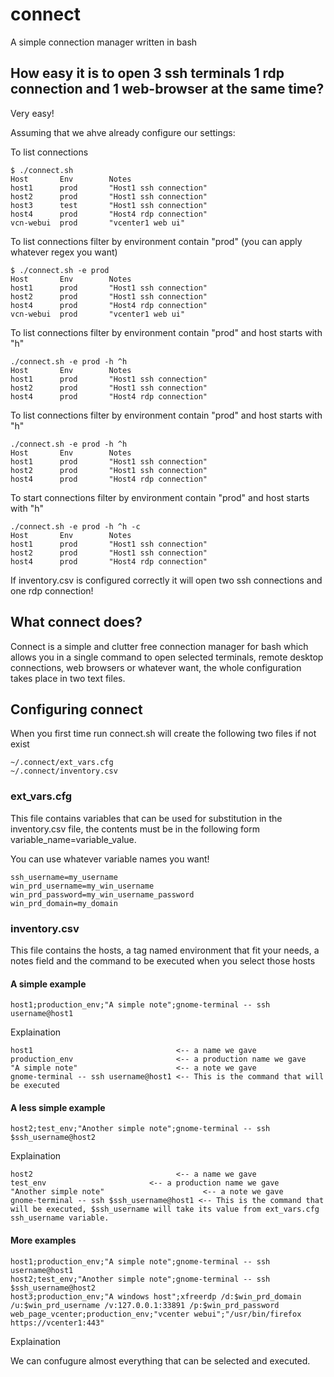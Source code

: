 # connect
A simple connection manager written in bash

## How easy it is to open 3 ssh terminals 1 rdp connection and 1 web-browser at the same time?
Very easy!

Assuming that we ahve already configure our settings:

To list connections
```
$ ./connect.sh
Host       Env        Notes
host1      prod       "Host1 ssh connection"
host2      prod       "Host1 ssh connection"
host3      test       "Host1 ssh connection"
host4      prod       "Host4 rdp connection"
vcn-webui  prod       "vcenter1 web ui"
```

To list connections filter by environment contain "prod" (you can apply whatever regex you want)
```
$ ./connect.sh -e prod
Host       Env        Notes
host1      prod       "Host1 ssh connection"
host2      prod       "Host1 ssh connection"
host4      prod       "Host4 rdp connection"
vcn-webui  prod       "vcenter1 web ui"
```

To list connections filter by environment contain "prod" and host starts with "h"
```
./connect.sh -e prod -h ^h
Host       Env        Notes
host1      prod       "Host1 ssh connection"
host2      prod       "Host1 ssh connection"
host4      prod       "Host4 rdp connection"
```

To list connections filter by environment contain "prod" and host starts with "h"
```
./connect.sh -e prod -h ^h
Host       Env        Notes
host1      prod       "Host1 ssh connection"
host2      prod       "Host1 ssh connection"
host4      prod       "Host4 rdp connection"
```

To start connections filter by environment contain "prod" and host starts with "h"
```
./connect.sh -e prod -h ^h -c
Host       Env        Notes
host1      prod       "Host1 ssh connection"
host2      prod       "Host1 ssh connection"
host4      prod       "Host4 rdp connection"
```

If inventory.csv is configured correctly it will open two ssh connections and one rdp connection!

## What connect does?
Connect is a simple and clutter free connection manager for bash which allows you in a single command to open selected terminals, remote desktop connections, web browsers or whatever want, the whole configuration takes place in two text files.

## Configuring connect
When you first time run connect.sh will create the following two files if not exist
```
~/.connect/ext_vars.cfg
~/.connect/inventory.csv
```

### ext_vars.cfg 
This file contains variables that can be used for substitution in the inventory.csv file, the contents must be in the following form
variable_name=variable_value.

You can use whatever variable names you want!

```
ssh_username=my_username
win_prd_username=my_win_username
win_prd_password=my_win_username_password
win_prd_domain=my_domain
```

### inventory.csv
This file contains the hosts, a tag named environment that fit your needs, a notes field and the command to be executed when you select those hosts

#### A simple example
```
host1;production_env;"A simple note";gnome-terminal -- ssh username@host1
```

Explaination
```
host1                                <-- a name we gave
production_env                       <-- a production name we gave
"A simple note"                      <-- a note we gave
gnome-terminal -- ssh username@host1 <-- This is the command that will be executed
```
#### A less simple example
```
host2;test_env;"Another simple note";gnome-terminal -- ssh $ssh_username@host2
```

Explaination
```
host2                                <-- a name we gave
test_env                       <-- a production name we gave
"Another simple note"                      <-- a note we gave
gnome-terminal -- ssh $ssh_username@host1 <-- This is the command that will be executed, $ssh_username will take its value from ext_vars.cfg ssh_username variable.
```
#### More examples
```
host1;production_env;"A simple note";gnome-terminal -- ssh username@host1
host2;test_env;"Another simple note";gnome-terminal -- ssh $ssh_username@host2
host3;production_env;"A windows host";xfreerdp /d:$win_prd_domain /u:$win_prd_username /v:127.0.0.1:33891 /p:$win_prd_password
web_page_vcenter;production_env;"vcenter webui";"/usr/bin/firefox https://vcenter1:443"
```

Explaination

We can confugure almost everything that can be selected and executed.
